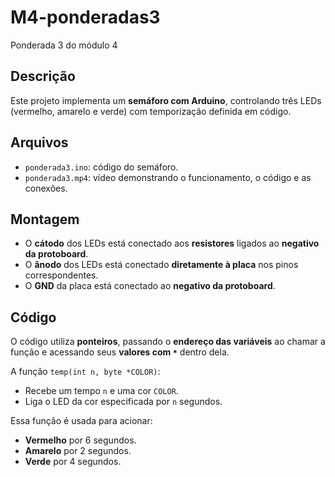 # M4-ponderadas3  
Ponderada 3 do módulo 4  

## Descrição  
Este projeto implementa um **semáforo com Arduino**, controlando três LEDs (vermelho, amarelo e verde) com temporização definida em código.  

## Arquivos  
- `ponderada3.ino`: código do semáforo.  
- `ponderada3.mp4`: vídeo demonstrando o funcionamento, o código e as conexões.  

## Montagem  
- O **cátodo** dos LEDs está conectado aos **resistores** ligados ao **negativo da protoboard**.  
- O **ânodo** dos LEDs está conectado **diretamente à placa** nos pinos correspondentes.  
- O **GND** da placa está conectado ao **negativo da protoboard**.  

## Código  
O código utiliza **ponteiros**, passando o **endereço das variáveis** ao chamar a função e acessando seus **valores com `*`** dentro dela.  

A função `temp(int n, byte *COLOR)`:
- Recebe um tempo `n` e uma cor `COLOR`.
- Liga o LED da cor especificada por `n` segundos.  

Essa função é usada para acionar:
- **Vermelho** por 6 segundos.
- **Amarelo** por 2 segundos.
- **Verde** por 4 segundos.  
